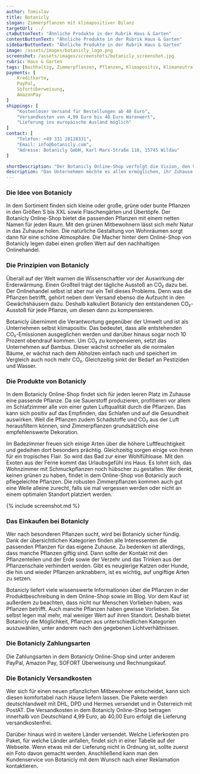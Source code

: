 ```yaml
---
author: Tomislav
title: Botanicly
slogan: Zimmerpflanzen mit klimapositiver Bilanz
targetUrl: ../
ctaButtonText: "Ähnliche Produkte in der Rubrik Haus & Garten"
contentButtonText: "Ähnliche Produkte in der Rubrik Haus & Garten"
sidebarButtonText: "Ähnliche Produkte in der Rubrik Haus & Garten"
image: /assets/images/botanicly_logo.png
screenshot: /assets/images/screenshots/botanicly_screenshot.jpg
rubric: Haus & Garten
tags: [Nachhaltig, Zimmerpflanzen, Pflanzen, Klimapositiv, Klimaneutral]
payments: [
    Kreditkarte,
    PayPal,
    Sofortüberweisung,
    AmazonPay
]
shippings: [
    "Kostenloser Versand für Bestellungen ab 40 Euro",
    "Versandkosten von 4,99 Euro bis 40 Euro Warenwert",
    "Lieferung ins europäische Ausland möglich"
]
contact: [
    "Telefon: +49 331 28128331",
    "Email: info@botanicly.com",
    "Adresse: Botanicly GmbH, Karl-Marx-Straße 118, 15745 Wildau"
]

shortDescription: "Der Botanicly Online-Shop verfolgt die Vision, den Verkauf von Zimmerpflanzen nachhaltig zu gestalten und kompensiert den resultierten CO2-Ausstoß vollständig."
description: "Das Unternehmen möchte es allen ermöglichen, ihr Zuhause schnell und einfach natürlich schön zu gestalten. Die Zimmerpflanzen von Botanicly bereichern das Leben, denn sie sorgen für angenehme Luft und bringen gute Laune. Zudem wirken sie sich positiv auf das Raumklima aus, verbessern die Raumluft und das Wohlbefinden. Zusätzlich lassen sich mit einem schönen Zuhause alle Gäste beeindrucken, die bei üppiger Dekoration mit den schmucken Pflanzen aus dem Staunen nicht mehr herauskommen. Die Pflanzen von Botanicly haben so viele positive Eigenschaften, dass es sich lohnt, alle Räume damit auszustatten."
---
```


### Die Idee von Botanicly

In dem Sortiment finden sich kleine oder große, grüne oder bunte Pflanzen in den Größen S bis XXL sowie Flaschengärten und Übertöpfe. Der Botanicly Online-Shop bietet die passenden Pflanzen mit einem netten Namen für jeden Raum. Mit den grünen Mitbewohnern lässt sich mehr Natur in das Zuhause holen. Die natürliche Gestaltung von Wohnräumen sorgt dann für eine schöne Atmosphäre. Die Macher hinter dem Online-Shop von Botanicly legen dabei einen großen Wert auf den nachhaltigen Onlinehandel.

### Die Prinzipien von Botanicly

Überall auf der Welt warnen die Wissenschaftler vor der Auswirkung der Erderwärmung. Einen Großteil trägt der tägliche Ausstoß an CO₂ dazu bei. Der Onlinehandel selbst ist aber nur ein Teil dieses Problems. Denn was die Pflanzen betrifft, gehört neben dem Versand ebenso die Aufzucht in den Gewächshäusern dazu. Deshalb kalkuliert Botanicly den entstandenen CO₂-Ausstoß für jede Pflanze, um diesen dann zu kompensieren.

Botanicly übernimmt die Verantwortung gegenüber der Umwelt und ist als Unternehmen selbst klimapositiv. Das bedeutet, dass alle entstehenden CO₂-Emissionen ausgeglichen werden und darüber hinaus sogar noch 10 Prozent obendrauf kommen. Um CO₂ zu kompensieren, setzt das Unternehmen auf Bambus. Dieser wächst schneller als die normalen Bäume, er wächst nach dem Abholzen einfach nach und speichert im Vergleich auch noch mehr CO₂. Gleichzeitig sinkt der Bedarf an Pestiziden und Wasser.

### Die Produkte von Botanicly

In dem Botanicly Online-Shop findet sich für jeden leeren Platz im Zuhause eine passende Pflanze. Da sie Sauerstoff produzieren, profitieren vor allem im Schlafzimmer alle von einer guten Luftqualität durch die Pflanzen. Das kann sich positiv auf das Empfinden, das Schlafen und auf die Gesundheit auswirken. Weil die Pflanzen zudem Schadstoffe und CO₂ aus der Luft herausfiltern können, sind Zimmerpflanzen grundsätzlich eine empfehlenswerte Dekoration.

Im Badezimmer freuen sich einige Arten über die höhere Luftfeuchtigkeit und gedeihen dort besonders prächtig. Gleichzeitig sorgen einige von ihnen für ein tropisches Flair. So wird das Bad zur einer Wohlfühloase. Mit den Exoten aus der Ferne kommt das Urlaubsgefühl ins Haus. Es lohnt sich, das Wohnzimmer mit Schmuckpflanzen noch hübscher zu gestalten. Wer denkt, keinen grünen zu haben, findet in dem Online-Shop von Botanicly auch pflegeleichte Pflanzen. Die robusten Zimmerpflanzen kommen auch gut eine Weile alleine zurecht, falls sie mal vergessen werden oder nicht an einem optimalen Standort platziert werden.

{% include screenshot.md %}

### Das Einkaufen bei Botanicly

Wer nach besonderen Pflanzen sucht, wird bei Botanicly sicher fündig. Dank der übersichtlichen Kategorien finden alle Interessenten die passenden Pflanzen für das eigene Zuhause. Zu bedenken ist allerdings, dass manche Pflanzen giftig sind. Dann sollte der Kontakt mit den Pflanzenteilen und der Erde sowie der Verzehr und das Trinken aus der Pflanzenschale verhindert werden. Gibt es neugierige Katzen oder Hunde, die hin und wieder Pflanzen anknabbern, ist es wichtig, auf ungiftige Arten zu setzen.

Botanicly liefert viele wissenswerte Informationen über die Pflanzen in der Produktbeschreibung in dem Online-Shop sowie im Blog. Vor dem Kauf ist außerdem zu beachten, dass nicht nur Menschen Vorlieben haben, was Pflanzen betrifft. Auch manche Pflanzen haben gewisse Vorlieben. Sie selbst legen mal mehr, mal weniger Wert auf ihren Standort. Deshalb bietet Botanicly die Möglichkeit, Pflanzen aus unterschiedlichen Kategorien auszuwählen, unter anderem nach den gegebenen Lichtverhältnissen.

### Die Botanicly Zahlungsarten

Die Zahlungsarten in dem Botanicly Online-Shop sind unter anderem PayPal, Amazon Pay, SOFORT Überweisung und Rechnungskauf.

### Die Botanicly Versandkosten

Wer sich für einen neuen pflanzlichen Mitbewohner entscheidet, kann sich diesen komfortabel nach Hause liefern lassen. Die Pakete werden deutschlandweit mit DHL, DPD und Hermes versendet und in Österreich mit PostAT. Die Versandkosten in dem Botanicly Online-Shop betragen innerhalb von Deutschland 4,99 Euro, ab 40,00 Euro erfolgt die Lieferung versandkostenfrei.

Darüber hinaus wird in weitere Länder versendet. Welche Lieferkosten pro Paket, für welche Länder anfallen, findet sich in einer Tabelle auf der Webseite. Wenn etwas mit der Lieferung nicht in Ordnung ist, sollte zuerst ein Foto davon gemacht werden. Anschließend kann man den Kundenservice von Botanicly mit dem Wunsch nach einer Reklamation kontaktieren.
